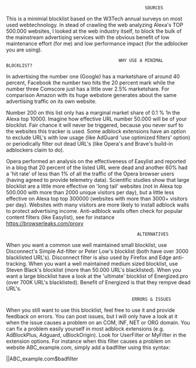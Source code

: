                                                          SOURCES
This is a minimial blocklist based on the W3Tech annual surveys on most used webtechnology. In stead of crawling the web analyzing
Alexa's TOP 500.000 websites, I looked at the web industry itself, to block the bulk of the mainstream advertising services with the 
obvious benefit of low maintenance effort (for me) and low performance impact (for the adblocker you are using).

                                               WHY USE A MINIMAL BLOCKLIST?                                        
In advertising the number one (Google) has a marketshare of around 40 percent, Facebook the number two hits the 20 percent mark
while the number three Comscore just has a little over 2.5% marketshare. For comparison Amazon with its huge webstore generates
about the same advertising traffic on its own website. 

Number 200 on this list only has a marginal market share of 0.1 % 1n the Alexa top 10000. Imagine how effective URL number 50.000 will
be of your blocklist. Fair chance it will never be triggered, because you never surf to the websites this tracker is used. Some adblock
extensions have an option to exclude URL's with low usage (like AdGuard 'use optimized filters' option) or periodically filter out dead 
URL's (like Opera's and Brave's build-in adblockers claim to do). 

Opera performed an analysis on the effectiveness of Easylist and reported in a blog that 20 percent of the listed URL were dead and
another 60% had a 'hit rate' of less than 1% of all the traffic of the Opera browser users (having agreed to provide telemetry data). 
Scientific studies show that large blocklist are a little more effective on 'long tail' websites (not in Alexa top 500.000 with more
than 2000 unique visitors per day), but a little less effective on Alexa top top 300000 (websites with more than 3000+ visitors per
day). Websites with many visitors are more likely to install adblock walls to protect advertising income. Anti-adblock walls often
check for popular content filters (like Easylist), see for instance https://browserleaks.com/proxy 

                                                      ALTERNATIVES
When you want a common use well maintained small blocklist, use Disconnect's Simple Ad-filter or Peter Low's blocklist (both have over
3000 blacklisted URL's). Disconnect filter is also used by Firefox and Edge anti-tracking. When you want a well maintained medium sized 
blocklist, use Steven Black's blocklist (more than 50.000 URL's blacklisted). When you want a large blocklist have a look at the 
'ultimate' blocklist of Energized.pro (over 700K URL's blacklisted). Benefit of Energized is that they rempve dead URL's. 

                                                    ERRORS & ISSUES
When you still want to use this blocklist, feel free to use it and provide feedback on errors. You can post issues, but I will only have 
a look at it when the issue causes a problem on an COM, INF, NET or ORG domain. You can fix a problem easily yourself in most adblock 
extensions (e.g. AdBlockPlus, Adguard, uBlockOrigin). Look for UserFilter or MyFilter in the extension options. For instance when this 
filter causes a problem on website ABC_example.com, simply add a badfilter using this syntax: 

||ABC_example.com$badfilter
